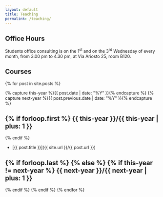 ```yaml
---
layout: default
title: Teaching
permalink: /teaching/
---
```


Office Hours
------------

Students office consulting is on the 1<sup>st</sup> and on the 3<sup>rd</sup> Wednesday of every month, from 3.00 pm to 4.30 pm, at Via Ariosto 25, room B120.

[//]: # (This may be the most platform independent comment)

[//]: # (Office hours are suspended until the end of April.)

[//]: # (Students are received **upon appointment only**.    )
[//]: # (Please contact me via email to request an appointment.)


Courses
-------

{% for post in site.posts  %}

{% capture this-year %}{{ post.date | date: "%Y" }}{% endcapture %}
{% capture next-year %}{{ post.previous.date | date: "%Y" }}{% endcapture %}

{% if forloop.first %}
{{ this-year }}/{{ this-year | plus: 1 }}
---------------
{% endif %}

* [{{ post.title }}]({{ site.url }}/{{ post.url }})

{% if forloop.last %}
{% else %}
{% if this-year != next-year %}
{{ next-year }}/{{ next-year | plus: 1 }}
---------------
{% endif %}
{% endif %}
{% endfor %}
